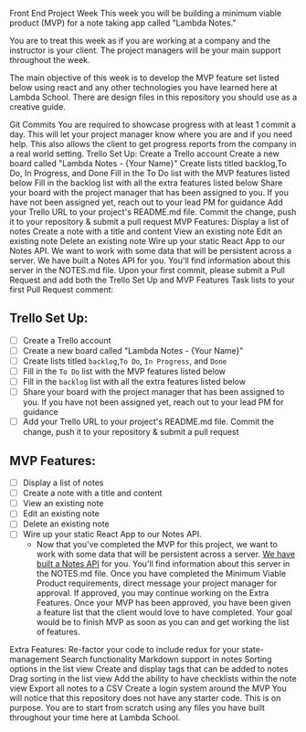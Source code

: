 Front End Project Week
This week you will be building a minimum viable product (MVP) for a note taking app called "Lambda Notes."

You are to treat this week as if you are working at a company and the instructor is your client. The project managers will be your main support throughout the week.

The main objective of this week is to develop the MVP feature set listed below using react and any other technologies you have learned here at Lambda School. There are design files in this repository you should use as a creative guide.

Git Commits
You are required to showcase progress with at least 1 commit a day. This will let your project manager know where you are and if you need help. This also allows the client to get progress reports from the company in a real world setting.
Trello Set Up:
 Create a Trello account
 Create a new board called "Lambda Notes - {Your Name}"
 Create lists titled backlog,To Do, In Progress, and Done
 Fill in the To Do list with the MVP features listed below
 Fill in the backlog list with all the extra features listed below
 Share your board with the project manager that has been assigned to you. If you have not been assigned yet, reach out to your lead PM for guidance
 Add your Trello URL to your project's README.md file. Commit the change, push it to your repository & submit a pull request
MVP Features:
 Display a list of notes
 Create a note with a title and content
 View an existing note
 Edit an existing note
 Delete an existing note
 Wire up your static React App to our Notes API.
We want to work with some data that will be persistent across a server. We have built a Notes API for you. You'll find information about this server in the NOTES.md file.
Upon your first commit, please submit a Pull Request and add both the Trello Set Up and MVP Features Task lists to your first Pull Request comment:

## Trello Set Up:

- [ ] Create a Trello account
- [ ] Create a new board called "Lambda Notes - {Your Name}"
- [ ] Create lists titled `backlog`,`To Do`, `In Progress`, and `Done`
- [ ] Fill in the `To Do` list with the MVP features listed below
- [ ] Fill in the `backlog` list with all the extra features listed below
- [ ] Share your board with the project manager that has been assigned to you. If you have not been assigned yet, reach out to your lead PM for guidance
- [ ] Add your Trello URL to your project's README.md file. Commit the change, push it to your repository & submit a pull request

## MVP Features:

- [ ] Display a list of notes
- [ ] Create a note with a title and content
- [ ] View an existing note
- [ ] Edit an existing note
- [ ] Delete an existing note
- [ ] Wire up your static React App to our Notes API.
  - Now that you've completed the MVP for this project, we want to work with some data that will be persistent across a server. [We have built a Notes API](/NOTES.md) for you. You'll find information about this server in the NOTES.md file.
Once you have completed the Minimum Viable Product requirements, direct message your project manager for approval. If approved, you may continue working on the Extra Features.
Once your MVP has been approved, you have been given a feature list that the client would love to have completed. Your goal would be to finish MVP as soon as you can and get working the list of features.

Extra Features:
 Re-factor your code to include redux for your state-management
 Search functionality
 Markdown support in notes
 Sorting options in the list view
 Create and display tags that can be added to notes
 Drag sorting in the list view
 Add the ability to have checklists within the note view
 Export all notes to a CSV
 Create a login system around the MVP
You will notice that this repository does not have any starter code. This is on purpose. You are to start from scratch using any files you have built throughout your time here at Lambda School.